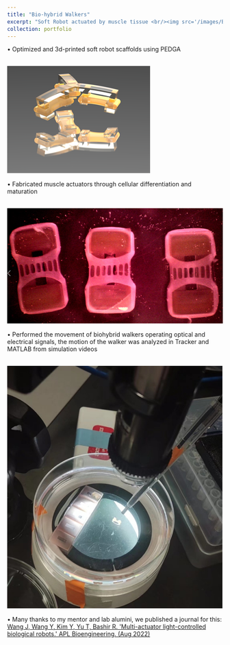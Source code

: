 ```yaml
---
title: "Bio-hybrid Walkers"
excerpt: "Soft Robot actuated by muscle tissue <br/><img src='/images/BiohybridWalkers1.png'>"
collection: portfolio
---
```


• Optimized and 3d-printed soft robot scaffolds using PEDGA

<br/><img src='/images/BiohybridWalkers2.png'>

• Fabricated muscle actuators through cellular differentiation and maturation

<br/><img src='/images/BiohybridWalkers1.png'>

• Performed the movement of biohybrid walkers operating optical and electrical signals, the motion of the walker
was analyzed in Tracker and MATLAB from simulation videos

<br/><img src='/images/BiohybridWalkers3.png'>

• Many thanks to my mentor and lab alumini, we published a journal for this: [Wang J, Wang Y, Kim Y, Yu T, Bashir R. 'Multi-actuator light-controlled biological robots.' APL Bioengineering. (Aug 2022)](https://pubs.aip.org/aip/apb/article/6/3/036103/2820419)
